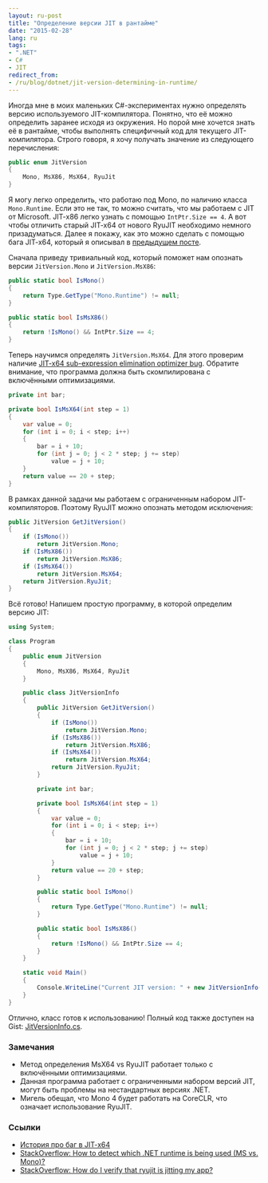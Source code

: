 ```yaml
---
layout: ru-post
title: "Определение версии JIT в рантайме"
date: "2015-02-28"
lang: ru
tags:
- ".NET"
- C#
- JIT
redirect_from:
- /ru/blog/dotnet/jit-version-determining-in-runtime/
---
```


Иногда мне в моих маленьких C#-экспериментах нужно определять версию используемого JIT-компилятора. Понятно, что её можно определить заранее исходя из окружения. Но порой мне хочется знать её в рантайме, чтобы выполнять специфичный код для текущего JIT-компилятора. Строго говоря, я хочу получать значение из следующего перечисления:

```cs
public enum JitVersion
{
    Mono, MsX86, MsX64, RyuJit
}
```

Я могу легко определить, что работаю под Mono, по наличию класса `Mono.Runtime`. Если это не так, то можно считать, что мы работаем с JIT от Microsoft. JIT-x86 легко узнать с помощью `IntPtr.Size == 4`. А вот чтобы отличить старый JIT-x64 от нового RyuJIT необходимо немного призадуматься. Далее я покажу, как это можно сделать с помощью бага JIT-x64, который я описывал в [предыдущем посте](http://aakinshin.net/ru/blog/dotnet/subexpression-elimination-bug-in-jit-x64/).

<!--more-->

Сначала приведу тривиальный код, который поможет нам опознать версии `JitVersion.Mono` и `JitVersion.MsX86`:

```cs
public static bool IsMono()
{
    return Type.GetType("Mono.Runtime") != null;
}

public static bool IsMsX86()
{
    return !IsMono() && IntPtr.Size == 4;
}
```

Теперь научимся определять `JitVersion.MsX64`. Для этого проверим наличие [JIT-x64 sub-expression elimination optimizer bug](http://aakinshin.net/ru/blog/dotnet/subexpression-elimination-bug-in-jit-x64/). Обратите внимание, что программа должна быть скомпилирована с включёнными оптимизациями.

```cs
private int bar;

private bool IsMsX64(int step = 1)
{
    var value = 0;
    for (int i = 0; i < step; i++)
    {
        bar = i + 10;
        for (int j = 0; j < 2 * step; j += step)
            value = j + 10;
    }
    return value == 20 + step;
}
```

В рамках данной задачи мы работаем с ограниченным набором JIT-компиляторов. Поэтому RyuJIT можно опознать методом исключения:

```cs
public JitVersion GetJitVersion()
{
    if (IsMono())
        return JitVersion.Mono;
    if (IsMsX86())
        return JitVersion.MsX86;
    if (IsMsX64())
        return JitVersion.MsX64;
    return JitVersion.RyuJit;
}
```

Всё готово! Напишем простую программу, в которой определим версию JIT:

```cs
using System;

class Program
{
    public enum JitVersion
    {
        Mono, MsX86, MsX64, RyuJit
    }

    public class JitVersionInfo
    {
        public JitVersion GetJitVersion()
        {
            if (IsMono())
                return JitVersion.Mono;
            if (IsMsX86())
                return JitVersion.MsX86;
            if (IsMsX64())
                return JitVersion.MsX64;
            return JitVersion.RyuJit;
        }

        private int bar;

        private bool IsMsX64(int step = 1)
        {
            var value = 0;
            for (int i = 0; i < step; i++)
            {
                bar = i + 10;
                for (int j = 0; j < 2 * step; j += step)
                    value = j + 10;
            }
            return value == 20 + step;
        }

        public static bool IsMono()
        {
            return Type.GetType("Mono.Runtime") != null;
        }

        public static bool IsMsX86()
        {
            return !IsMono() && IntPtr.Size == 4;
        }
    }

    static void Main()
    {
        Console.WriteLine("Current JIT version: " + new JitVersionInfo().GetJitVersion());
    }
}
```

Отлично, класс готов к использованию! Полный код также доступен на Gist: [JitVersionInfo.cs](https://gist.github.com/AndreyAkinshin/0506ad10faf0c2a7b1cb).

### Замечания

* Метод определения MsX64 vs RyuJIT работает только с включёнными оптимизациями.
* Данная программа работает с ограниченными набором версий JIT, могут быть проблемы на нестандартных версиях .NET.
* Мигель обещал, что Mono 4 будет работать на CoreCLR, что означает использование RyuJIT.

### Ссылки

* [История про баг в JIT-x64](http://aakinshin.net/ru/blog/dotnet/subexpression-elimination-bug-in-jit-x64/)
* [StackOverflow: How to detect which .NET runtime is being used (MS vs. Mono)?](http://stackoverflow.com/q/721161/184842)
* [StackOverflow: How do I verify that ryujit is jitting my app?](http://stackoverflow.com/q/22422021/184842)